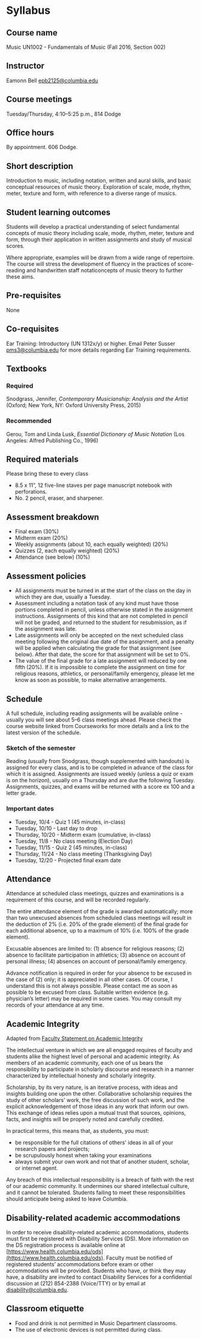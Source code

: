 # Syllabus

## Course name 

Music UN1002 - Fundamentals of Music (Fall 2016, Section 002)

## Instructor

Eamonn Bell <epb2125@columbia.edu>

## Course meetings

Tuesday/Thursday, 4:10–5:25 p.m., 814 Dodge

## Office hours

By appointment. 606 Dodge.

## Short description

Introduction to music, including notation, written and aural skills, and basic conceptual resources of music theory. Exploration of scale, mode, rhythm, meter, texture and form, with reference to a diverse range of musics.

## Student learning outcomes

Students will develop a practical understanding of select fundamental concepts of music theory including scale, mode, rhythm, meter, texture and form, through their application in written assignments and study of musical scores. 

Where appropriate, examples will be drawn from a wide range of repertoire. The course will stress the development of fluency in the practices of score-reading and handwritten staff notaticoncepts of music theory to further these aims.

## Pre-requisites

None

## Co-requisites

Ear Training: Introductory (UN 1312x/y) or higher. Email Peter Susser <pms3@columbia.edu> for more details regarding Ear Training requirements.

## Textbooks

### Required

Snodgrass, Jennifer, _Contemporary Musicianship: Analysis and the Artist_ (Oxford; New York, NY: Oxford University Press, 2015)

### Recommended

Gerou, Tom and Linda Lusk, _Essential Dictionary of Music Notation_ (Los Angeles: Alfred Publishing Co., 1996)

## Required materials
Please bring these to every class

* 8.5 x 11”, 12 five-line staves per page manuscript notebook with perforations.
* No. 2 pencil, eraser, and sharpener.

## Assessment breakdown

- Final exam (30%)
- Midterm exam (20%)
- Weekly assignments (about 10, each equally weighted) (20%)
- Quizzes (2, each equally weighted) (20%)
- Attendance (see below) (10%)

## Assessment policies

* All assignments must be turned in at the start of the class on the day in which they are due, usually a Tuesday.
* Assessment including a notation task of any kind must have those portions completed in pencil, unless otherwise stated in the assignment instructions. Assignments of this kind that are not completed in pencil will not be graded, and returned to the student for resubmission, as if the assignment was late.
* Late assignments will only be accepted on the next scheduled class meeting following the original due date of the assignment, and a penalty will be applied when calculating the grade for that assignment (see below). After that date, the score for that assignment will be set to 0%.
* The value of the final grade for a late assignment will reduced by one fifth (20%). If it is impossible to complete the assignment on time for religious reasons, athletics, or personal/family emergency, please let me know as soon as possible, to make alternative arrangements.

## Schedule

A full schedule, including reading assignments will be available online - usually you will see about 5–6 class meetings ahead. Please check the course website linked from Courseworks for more details and a link to the latest version of the schedule.

### Sketch of the semester

Reading (usually from Snodgrass, though supplemented with handouts) is assigned for every class, and is to be completed in advance of the class for which it is assigned. Assignments are issued weekly (unless a quiz or exam is on the horizon), usually on a Thursday and are due the following Tuesday. Assignments, quizzes, and exams will be returned with a score ex 100 and a letter grade. 

### Important dates

- Tuesday, 10/4 - Quiz 1 (45 minutes, in-class)
- Tuesday, 10/10 - Last day to drop
- Thursday, 10/20 - Midterm exam (cumulative, in-class)
- Tuesday, 11/8 - No class meeting (Election Day)
- Tuesday, 11/15 - Quiz 2 (45 minutes, in-class)
- Thursday, 11/24 - No class meeting (Thanksgiving Day)
- Tuesday, 12/20 - Projected final exam date

## Attendance

Attendance at scheduled class meetings, quizzes and examinations is a requirement of this course, and will be recorded regularly. 

The entire attendance element of the grade is awarded automatically; more than two unexcused absences from scheduled class meetings will result in the deduction of 2% (i.e. 20% of the grade element) of the final grade for each additional absence, up to a maximum of 10% (i.e. 100% of the grade element).

Excusable absences are limited to: (1) absence for religious reasons; (2) absence to facilitate participation in athletics; (3) absence on account of personal illness; (4) absences on account of personal/family emergency.

Advance notification is required in order for your absence to be excused in the case of (2) only; it is appreciated in all other cases. Of course, I understand this is not always possible. Please contact me as soon as possible to be excused from class. Suitable written evidence (e.g. physician’s letter) may be required in some cases. You may consult my records of your attendance at any time. 

## Academic Integrity
Adapted from [Faculty Statement on Academic Integrity](https://www.college.columbia.edu/academics/integrity-statement)

The intellectual venture in which we are all engaged requires of faculty and students alike the highest level of personal and academic integrity. As members of an academic community, each one of us bears the responsibility to participate in scholarly discourse and research in a manner characterized by intellectual honesty and scholarly integrity.

Scholarship, by its very nature, is an iterative process, with ideas and insights building one upon the other. Collaborative scholarship requires the study of other scholars' work, the free discussion of such work, and the explicit acknowledgement of those ideas in any work that inform our own. This exchange of ideas relies upon a mutual trust that sources, opinions, facts, and insights will be properly noted and carefully credited.

In practical terms, this means that, as students, you must:

* be responsible for the full citations of others' ideas in all of your research papers and projects;
* be scrupulously honest when taking your examinations
* always submit your own work and not that of another student, scholar, or internet agent.

Any breach of this intellectual responsibility is a breach of faith with the rest of our academic community. It undermines our shared intellectual culture, and it cannot be tolerated. Students failing to meet these responsibilities should anticipate being asked to leave Columbia.

## Disability-related academic accommodations

In order to receive disability-related academic accommodations, students must first be registered with Disability Services (DS). More information on the DS registration process is available online at [https://www.health.columbia.edu/ods](https://www.health.columbia.edu/ods). Faculty must be notified of registered students’ accommodations before exam or other accommodations will be provided. Students who have, or think they may have, a disability are invited to contact Disability Services for a confidential discussion at (212) 854-2388 (Voice/TTY) or by email at <disability@columbia.edu>.

## Classroom etiquette

* Food and drink is not permitted in Music Department classrooms.
* The use of electronic devices is not permitted during class.
